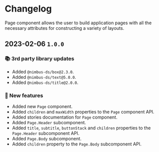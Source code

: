# Changelog

Page component allows the user to build application pages with all the necessary attributes for constructing a variety of layouts.

## 2023-02-06 `1.0.0`

### 📚 3rd party library updates

- Added `@nimbus-ds/box@2.3.0`.
- Added `@nimbus-ds/text@5.0.0`.
- Added `@nimbus-ds/title@2.0.0`.

### 🎉 New features

- Added new `Page` component.
- Added `children` and `maxWidth` properties to the `Page` component API.
- Added stories documentation for `Page` component.
- Added `Page.Header` subcomponent.
- Added `title`, `subtitle`, `buttonStack` and `children` properties to the `Page.Header` subcomponent API.
- Added `Page.Body` subcomponent.
- Added `children` property to the `Page.Body` subcomponent API.
